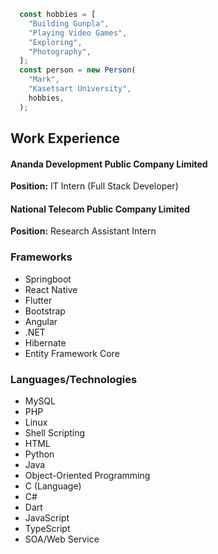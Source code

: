 ```js
  const hobbies = [
    "Building Gunpla",
    "Playing Video Games",
    "Exploring",
    "Photography",
  ];
  const person = new Person(
    "Mark",
    "Kasetsart University",
    hobbies,
  );
```
## Work Experience

#### Ananda Development Public Company Limited
**Position:** IT Intern (Full Stack Developer)

#### National Telecom Public Company Limited
**Position:** Research Assistant Intern

### Frameworks
* Springboot 
* React Native
* Flutter
* Bootstrap
* Angular
* .NET
* Hibernate
* Entity Framework Core
### Languages/Technologies
* MySQL
* PHP
* Linux
* Shell Scripting
* HTML
* Python
* Java
* Object-Oriented Programming
* C (Language)
* C#
* Dart
* JavaScript
* TypeScript
* SOA/Web Service
